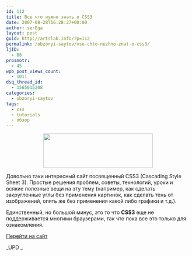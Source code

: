 ```yaml
---
id: 112
title: Все что нужно знать о CSS3
date: 2007-08-28T16:28:27+00:00
author: serEga
layout: post
guid: http://artslab.info/?p=112
permalink: /obzoryi-saytov/vse-chto-nuzhno-znat-o-css3/
ljID:
  - 88
prosmotr:
  - 45
wpb_post_views_count:
  - 1011
dsq_thread_id:
  - 1565015208
categories:
  - obzoryi-saytov
tags:
  - css
  - tutorials
  - обзор
---
```

<p style="text-align: center">
  <a href="{{site.img_cdn}}/css3.jpg"><img src="{{site.img_cdn}}/css3-300x94.jpg" alt="" title="css3" width="300" height="94" class="alignnone size-medium wp-image-1594" /></a>
</p>

Довольно таки интересный сайт посвященный CSS3 (Cascading Style Sheet 3). Простые решения проблем, советы, технологий, уроки и всякие полезные вещи на эту тему (например, как сделать закругленные углы без применения картинок, как сделать тень от изображений, опять же без применения какой либо графики и т.д.).

Единственный, но большой минус, это то что **CSS3** еще не поддерживается многими браузерами, так что пока все это только для ознакомления.

<a href="http://www.css3.info/" title="css3" target="_blank">Перейти на сайт</a>

_UPD _